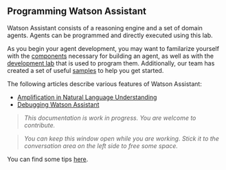 ## Programming Watson Assistant

Watson Assistant consists of a reasoning engine and a set of domain agents. Agents can be programmed and directly executed using this lab. 

As you begin your agent development, you may want to familarize yourself with the [components](Components.md) necessary for building an agent, as well as with the [development lab](DevelopmentLab.md) that is used to program them. Additionally, our team has created a set of useful [samples](Samples.md) to help you get started.

The following articles describe various features of Watson Assistant:
* [Amplification in Natural Language Understanding](../Articles/NaturalLanguageUnderstatnding.md)
* [Debugging Watson Assistant](../Articles/DebuggingWatsonAssistant.md)

> _This documentation is work in progress. You are welcome to contribute._

> _You can keep this window open while you are working. Stick it to the conversation area on the left side to free some space._

You can find some tips [here](DevTips.md).

